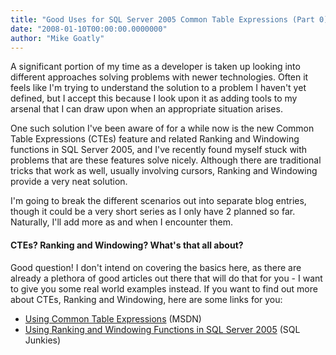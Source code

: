 ```yaml
---
title: "Good Uses for SQL Server 2005 Common Table Expressions (Part 0)"
date: "2008-01-10T00:00:00.0000000"
author: "Mike Goatly"
---
```

A significant portion of my time as a developer is taken up
looking into different approaches solving problems with newer
technologies\. Often it feels like I'm trying to understand the
solution to a problem I haven't yet defined\, but I accept this
because I look upon it as adding tools to my arsenal that I can
draw upon when an appropriate situation arises\.

One such solution I've been aware of for a while now is the new
Common Table Expressions \(CTEs\) feature and related Ranking and
Windowing functions in SQL Server 2005\, and I've recently found
myself stuck with problems that are these features solve nicely\.
Although there are traditional tricks that work as well\, usually
involving cursors\, Ranking and Windowing provide a very neat
solution\.

I'm going to break the different scenarios out into separate
blog entries\, though it could be a very short series as I only have
2 planned so far\. Naturally\, I'll add more as and when I encounter
them\.

#### CTEs? Ranking and Windowing? What's that all about?

Good question\! I don't intend on covering the basics here\, as
there are already a plethora of good articles out there that will
do that for you \- I want to give you some real world examples
instead\. If you want to find out more about CTEs\, Ranking and
Windowing\, here are some links for you:

- [Using Common Table Expressions](http://msdn2.microsoft.com/en-us/library/ms190766.aspx) \(MSDN\)
- [Using Ranking and Windowing Functions in SQL
Server 2005](http://sqljunkies.com/Article/4E65FA2D-F1FE-4C29-BF4F-543AB384AFBB.scuk) \(SQL Junkies\)

